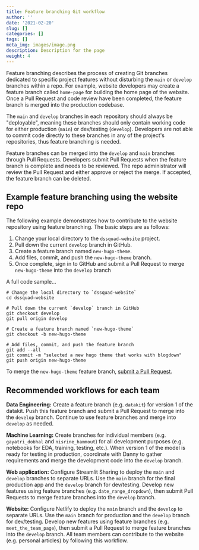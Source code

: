 ```yaml
---
title: Feature branching Git workflow
author: ''
date: '2021-02-20'
slug: []
categories: []
tags: []
meta_img: images/image.png
description: Description for the page
weight: 4
---
```


Feature branching describes the process of creating Git branches dedicated to specific project features without disturbing the `main` or `develop` branches within a repo. For example, website developers may create a feature branch called `home-page` for building the home page of the website. Once a Pull Request and code review have been completed, the feature branch is merged into the production codebase.

The `main` and `develop` branches in each repository should always be "deployable", meaning these branches should only contain working code for either production (`main`) or dev/testing (`develop`). Developers are not able to commit code directly to these branches in any of the project's repositories, thus feature branching is needed.

Feature branches can be merged into the `develop` and `main` branches through Pull Requests. Developers submit Pull Requests when the feature branch is complete and needs to be reviewed. The repo administrator will review the Pull Request and either approve or reject the merge. If accepted, the feature branch can be deleted.

## Example feature branching using the website repo

The following example demonstrates how to contribute to the website repository using feature branching. The basic steps are as follows:

1. Change your local directory to the `dssquad-website` project.
2. Pull down the current `develop` branch in GitHub.
3. Create a feature branch named `new-hugo-theme`.
4. Add files, commit, and push the `new-hugo-theme` branch.
5. Once complete, sign in to GitHub and submit a Pull Request to merge `new-hugo-theme` into the `develop` branch

A full code sample...

```
# Change the local directory to `dssquad-website` 
cd dssquad-website

# Pull down the current `develop` branch in GitHub
git checkout develop
git pull origin develop

# Create a feature branch named `new-hugo-theme`
git checkout -b new-hugo-theme

# Add files, commit, and push the feature branch
git add --all
git commit -m "selected a new hugo theme that works with blogdown"
git push origin new-hugo-theme
```

To merge the `new-hugo-theme` feature branch, [submit a Pull Request](https://dssquad-wiki.netlify.app/blog/2021-02-20-pull-requests/).

## Recommended workflows for each team

**Data Engineering:** Create a feature branch (e.g. `datakit`) for version 1 of the datakit. Push this feature branch and submit a Pull Request to merge into the `develop` branch. Continue to use feature branches and merge into `develop` as needed. 

**Machine Learning:** Create branches for individual members (e.g. `gayatri_dobhal` and `nisrine_hammout`) for all development purposes (e.g. notebooks for EDA, training, testing, etc.). When version 1 of the model is ready for testing in production, coordinate with Danny to gather requirements and merge the development code into the `develop` branch.

**Web application:** Configure Streamlit Sharing to deploy the `main` and `develop` branches to separate URLs. Use the `main` branch for the final production app and the `develop` branch for dev/testing. Develop new features using feature branches (e.g. `date_range_dropdown`), then submit Pull Requests to merge feature branches into the `develop` branch. 

**Website:** Configure Netlify to deploy the `main` branch and the `develop` to separate URLs. Use the `main` branch for production and the `develop` branch for dev/testing. Develop new features using feature branches (e.g. `meet_the_team_page`), then submit a Pull Request to merge feature branches into the `develop` branch. All team members can contribute to the website (e.g. personal articles) by following this workflow.
